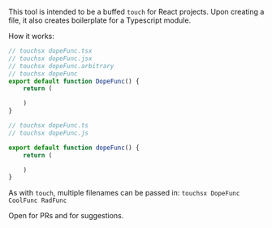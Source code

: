 This tool is intended to be a buffed `touch` for React projects. Upon creating a file, it also creates boilerplate for a Typescript module. 

How it works:

```typescript
// touchsx dopeFunc.tsx
// touchsx dopeFunc.jsx
// touchsx dopeFunc.arbitrary
// touchsx dopeFunc
export default function DopeFunc() {
	return (

	)
}
```

```typescript
// touchsx dopeFunc.ts
// touchsx dopeFunc.js

export default function dopeFunc() {
	return (

	)
}
```

As with `touch`, multiple filenames can be passed in: `touchsx DopeFunc CoolFunc RadFunc`

Open for PRs and for suggestions. 